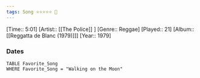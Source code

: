 ```yaml
---
tags: Song ⭐⭐⭐⭐⭐ 💛
---
```

[Time:: 5:01]
[Artist:: [[The Police]] ]
[Genre:: Reggae]
[Played:: 21]
[Album:: [[Reggatta de Blanc (1979)]]]
[Year:: 1979]
### Dates
````dataview
TABLE Favorite_Song
WHERE Favorite_Song = "Walking on the Moon"
````